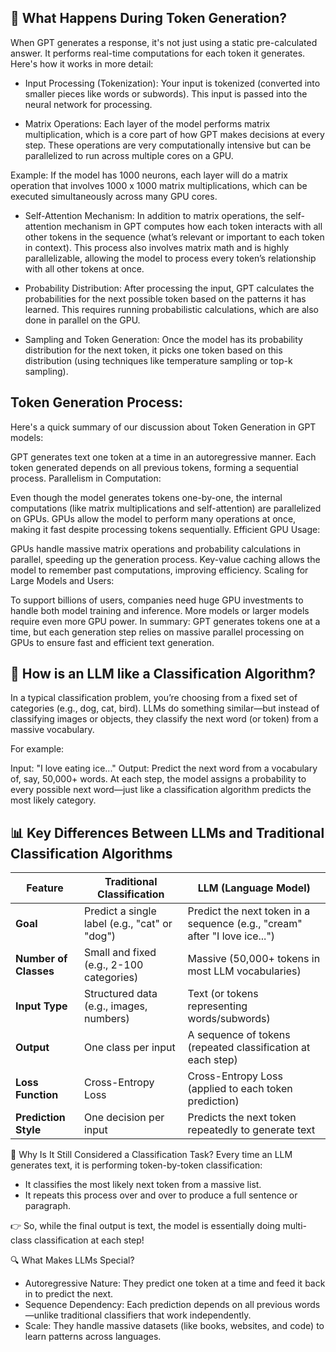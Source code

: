 
## 🧠 What Happens During Token Generation?
When GPT generates a response, it's not just using a static pre-calculated answer. It performs real-time computations for each token it generates. Here's how it works in more detail:

+ Input Processing (Tokenization):
Your input is tokenized (converted into smaller pieces like words or subwords). This input is passed into the neural network for processing.

+ Matrix Operations:
Each layer of the model performs matrix multiplication, which is a core part of how GPT makes decisions at every step. These operations are very computationally intensive but can be parallelized to run across multiple cores on a GPU.

Example: If the model has 1000 neurons, each layer will do a matrix operation that involves 1000 x 1000 matrix multiplications, which can be executed simultaneously across many GPU cores.

+ Self-Attention Mechanism:
In addition to matrix operations, the self-attention mechanism in GPT computes how each token interacts with all other tokens in the sequence (what’s relevant or important to each token in context). This process also involves matrix math and is highly parallelizable, allowing the model to process every token’s relationship with all other tokens at once.

+ Probability Distribution:
After processing the input, GPT calculates the probabilities for the next possible token based on the patterns it has learned. This requires running probabilistic calculations, which are also done in parallel on the GPU.

+ Sampling and Token Generation:
Once the model has its probability distribution for the next token, it picks one token based on this distribution (using techniques like temperature sampling or top-k sampling).


## Token Generation Process:

Here's a quick summary of our discussion about Token Generation in GPT models:


GPT generates text one token at a time in an autoregressive manner.
Each token generated depends on all previous tokens, forming a sequential process.
Parallelism in Computation:

Even though the model generates tokens one-by-one, the internal computations (like matrix multiplications and self-attention) are parallelized on GPUs.
GPUs allow the model to perform many operations at once, making it fast despite processing tokens sequentially.
Efficient GPU Usage:

GPUs handle massive matrix operations and probability calculations in parallel, speeding up the generation process.
Key-value caching allows the model to remember past computations, improving efficiency.
Scaling for Large Models and Users:

To support billions of users, companies need huge GPU investments to handle both model training and inference.
More models or larger models require even more GPU power.
In summary: GPT generates tokens one at a time, but each generation step relies on massive parallel processing on GPUs to ensure fast and efficient text generation.



## 🧠 How is an LLM like a Classification Algorithm?
In a typical classification problem, you’re choosing from a fixed set of categories (e.g., dog, cat, bird). LLMs do something similar—but instead of classifying images or objects, they classify the next word (or token) from a massive vocabulary.

For example:

Input: "I love eating ice..."
Output: Predict the next word from a vocabulary of, say, 50,000+ words.
At each step, the model assigns a probability to every possible next word—just like a classification algorithm predicts the most likely category.



## 📊 Key Differences Between LLMs and Traditional Classification Algorithms

| Feature              | Traditional Classification                     | LLM (Language Model)                                  |
|----------------------|---------------------------------|--------------------------------------------------|
| **Goal**            | Predict a single label (e.g., "cat" or "dog")  | Predict the next token in a sequence (e.g., "cream" after "I love ice...") |
| **Number of Classes** | Small and fixed (e.g., 2-100 categories)     | Massive (50,000+ tokens in most LLM vocabularies) |
| **Input Type**      | Structured data (e.g., images, numbers)       | Text (or tokens representing words/subwords)      |
| **Output**         | One class per input                            | A sequence of tokens (repeated classification at each step) |
| **Loss Function**   | Cross-Entropy Loss                             | Cross-Entropy Loss (applied to each token prediction) |
| **Prediction Style** | One decision per input                        | Predicts the next token repeatedly to generate text |




🔄 Why Is It Still Considered a Classification Task?
Every time an LLM generates text, it is performing token-by-token classification:

  - It classifies the most likely next token from a massive list.
  - It repeats this process over and over to produce a full sentence or paragraph.

👉 So, while the final output is text, the model is essentially doing multi-class classification at each step!

🔍 What Makes LLMs Special?
+ Autoregressive Nature: They predict one token at a time and feed it back in to predict the next.
+ Sequence Dependency: Each prediction depends on all previous words—unlike traditional classifiers that work independently.
+ Scale: They handle massive datasets (like books, websites, and code) to learn patterns across languages.
